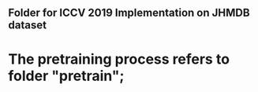 ## Folder for ICCV 2019 Implementation on JHMDB dataset

# The pretraining process refers to folder "pretrain";
